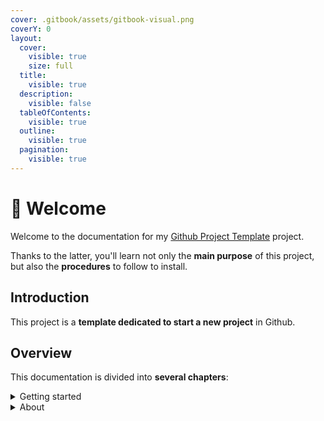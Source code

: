 ```yaml
---
cover: .gitbook/assets/gitbook-visual.png
coverY: 0
layout:
  cover:
    visible: true
    size: full
  title:
    visible: true
  description:
    visible: false
  tableOfContents:
    visible: true
  outline:
    visible: true
  pagination:
    visible: true
---
```


# 👋 Welcome

Welcome to the documentation for my [Github Project Template](https://github.com/alexis-gss/github-project-template) project.

Thanks to the latter, you'll learn not only the **main purpose** of this project, but also the **procedures** to follow to install.

## Introduction

This project is a **template dedicated to start a new project** in Github.

## Overview

This documentation is divided into **several chapters**:

<details>

<summary>Getting started</summary>

to find out about the installation

</details>

<details>

<summary>About</summary>

to find out more about the progress of the project and more

</details>
